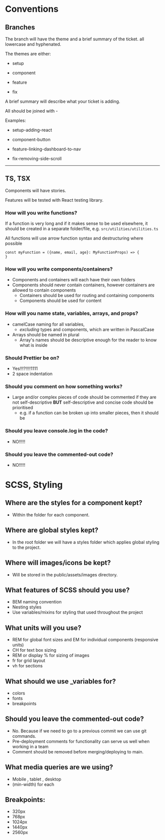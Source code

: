 # Conventions

## Branches

The branch will have the theme and a brief summary of the ticket. all lowercase and hyphenated.

The themes are either:

- setup

- component

- feature

- fix

A brief summary will describe what your ticket is adding.

All should be joined with -

Examples:

- setup-adding-react

- component-button

- feature-linking-dashboard-to-nav

- fix-removing-side-scroll

---

## TS, TSX
Components will have stories.

Features will be tested with React testing library.

### How will you write functions?

If a function is very long and if it makes sense to be used elsewhere, it should be created in a separate folder/file, e.g. `src/utilities/utilities.ts`

All functions will use arrow function syntax and destructuring where possible
```
const myFunction = ({name, email, age}: MyFunctionProps) => {
}
```

### How will you write components/containers?

- Components and containers will each have their own folders
- Components should never contain containers, however containers are allowed to contain components
  - Containers should be used for routing and containing components
  - Components should be used for content

### How will you name state, variables, arrays, and props?

- camelCase naming for all variables, 
  - _excluding_ types and components, which are written in PascalCase
- Arrays should be named in plural
  - Array's names should be descriptive enough for the reader to know what is inside

### Should Prettier be on?

- Yes!!!?!!!!1111
- 2 space indentation

### Should you comment on how something works?

- Large and/or complex pieces of code should be commented if they are not self-descriptive __BUT__ self-descriptive and concise code should be prioritised
  - e.g. if a function can be broken up into smaller pieces, then it should be

### Should you leave console.log in the code?

- NO!!!!!

### Should you leave the commented-out code?

- NO!!!!!

# SCSS, Styling
## Where are the styles for a component kept?

- Within the folder for each component.

## Where are global styles kept?

- In the root folder we will have a styles folder which applies global styling to the project.

## Where will images/icons be kept?

- Will be stored in the public/assets/images directory.

## What features of SCSS should you use?

- BEM naming convention
- Nesting styles
- Use variables/mixins for styling that used throughout the project

## What units will you use?

- REM for global font sizes and EM for individual components (responsive units)
- CH for text box sizing
- REM or display % for sizing of images
- fr for grid layout
- vh for sections

## What should we use \_variables for?

- colors
- fonts
- breakpoints

## Should you leave the commented-out code?

- No. Because if we need to go to a previous commit we can use git commands.
- Pre-deployment comments for functionality can serve us well when working in a team
- Comment should be removed before merging/deploying to main.

## What media queries are we using?

- Mobile , tablet , desktop
- (min-width) for each

## Breakpoints:

- 320px
- 768px
- 1024px
- 1440px
- 2560px
